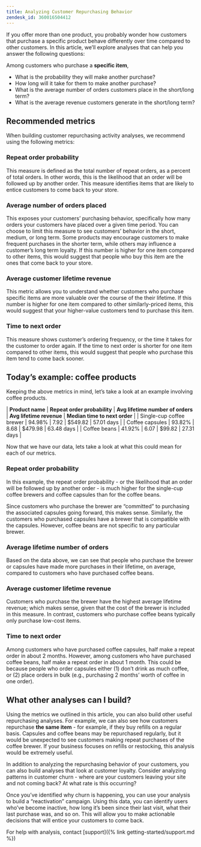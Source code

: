 ```yaml
---
title: Analyzing Customer Repurchasing Behavior
zendesk_id: 360016504412
---
```


If you offer more than one product, you probably wonder how customers that purchase a specific product behave differently over time compared to other customers. In this article, we’ll explore analyses that can help you answer the following questions:

Among customers who purchase a **specific item**,

* What is the probability they will make another purchase?
* How long will it take for them to make another purchase?
* What is the average number of orders customers place in the short/long term?
* What is the average revenue customers generate in the short/long term?

## Recommended metrics

When building customer repurchasing activity analyses, we recommend using the following metrics:

### Repeat order probability

This measure is defined as the total number of repeat orders, as a percent of total orders. In other words, this is the likelihood that an order will be followed up by another order. This measure identifies items that are likely to entice customers to come back to your store.

### Average number of orders placed

This exposes your customers’ purchasing behavior, specifically how many orders your customers have placed over a given time period. You can choose to limit this measure to see customers’ behavior in the short, medium, or long term. Some products may encourage customers to make frequent purchases in the shorter term, while others may influence a customer’s long term loyalty. If this number is higher for one item compared to other items, this would suggest that people who buy this item are the ones that come back to your store.

### Average customer lifetime revenue

This metric allows you to understand whether customers who purchase specific items are more valuable over the course of the their lifetime. If this number is higher for one item compared to other similarly-priced items, this would suggest that your higher-value customers tend to purchase this item.

### Time to next order

This measure shows customer’s ordering frequency, or the time it takes for the customer to order again. If the time to next order is shorter for one item compared to other items, this would suggest that people who purchase this item tend to come back sooner.

## Today’s example: coffee products

Keeping the above metrics in mind, let’s take a look at an example involving coffee products.

| **Product name** | **Repeat order probability** | **Avg lifetime number of orders** | **Avg lifetime revenue** | **Median time to next order** |
| Single-cup coffee brewer | 94.98% | 7.92 | $549.82 | 57.01 days |
| Coffee capsules | 93.82% | 8.68 | $479.98 | 63.48 days |
| Coffee beans | 41.92% | 6.07 | $99.82 | 27.31 days |

Now that we have our data, lets take a look at what this could mean for each of our metrics.

### Repeat order probability

In this example, the repeat order probability - or the likelihood that an order will be followed up by another order - is much higher for the single-cup coffee brewers and coffee capsules than for the coffee beans.

Since customers who purchase the brewer are “committed” to purchasing the associated capsules going forward, this makes sense. Similarly, the customers who purchased capsules have a brewer that is compatible with the capsules. However, coffee beans are not specific to any particular brewer.

### Average lifetime number of orders

Based on the data above, we can see that people who purchase the brewer or capsules have made more purchases in their lifetime, on average, compared to customers who have purchased coffee beans.

### Average customer lifetime revenue

Customers who purchase the brewer have the highest average lifetime revenue; which makes sense, given that the cost of the brewer is included in this measure. In contrast, customers who purchase coffee beans typically only purchase low-cost items.

### Time to next order

Among customers who have purchased coffee capsules, half make a repeat order in about 2 months. However, among customers who have purchased coffee beans, half make a repeat order in about 1 month. This could be because people who order capsules either (1) don’t drink as much coffee, or (2) place orders in bulk (e.g., purchasing 2 months’ worth of coffee in one order).

## What other analyses can I build?

Using the metrics we outlined in this article, you can also build other useful repurchasing analyses. For example, we can also see how customers repurchase **the same item** - for example, if they buy refills on a regular basis. Capsules and coffee beans may be repurchased regularly, but it would be unexpected to see customers making repeat purchases of the coffee brewer. If your business focuses on refills or restocking, this analysis would be extremely useful.

In addition to analyzing the repurchasing behavior of your customers, you can also build analyses that look at customer loyalty. Consider analyzing patterns in customer churn - where are your customers leaving your site and not coming back? At what rate is this occurring?

Once you’ve identified why churn is happening, you can use your analysis to build a “reactivation” campaign. Using this data, you can identify users who’ve become inactive, how long it’s been since their last visit, what their last purchase was, and so on. This will allow you to make actionable decisions that will entice your customers to come back.

For help with analysis, contact [support]({% link getting-started/support.md %})
